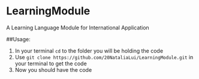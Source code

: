 # LearningModule
A Learning Language Module for International Application

##Usage:

1. In your terminal `cd` to the folder you will be holding the code
2. Use `git clone https://github.com/20NataliaLui/LearningModule.git` in your terminal to get the code
3. Now you should have the code
